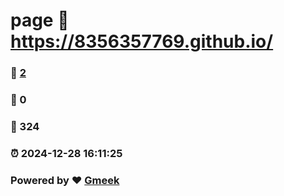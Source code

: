 # page :link: https://8356357769.github.io/ 
### :page_facing_up: [2](https://8356357769.github.io//tag.html) 
### :speech_balloon: 0 
### :hibiscus: 324 
### :alarm_clock: 2024-12-28 16:11:25 
### Powered by :heart: [Gmeek](https://github.com/Meekdai/Gmeek)
